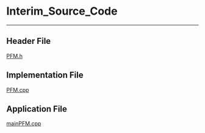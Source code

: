 # Interim_Source_Code
---
## Header File
[PFM.h](Submission/sec08_23242/3Q/Final/Source_Code/PFM.h)
## Implementation File
[PFM.cpp]([Submission/sec08_23242/3Q/Final/Source_Code/PFM.cpp](https://github.com/jjn7702/SECJ1023-PT2/blob/09272ff951c5c9c091db13727e23353e19f156da/Submission/sec08_23242/3Q/Final/Source_Code/PFM.cpp))
## Application File
[mainPFM.cpp](Submission/sec08_23242/3Q/Final/Source_Code/mainPFM.cpp)
